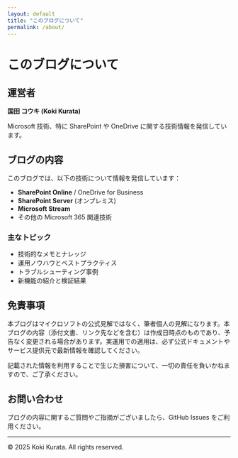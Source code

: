 ```yaml
---
layout: default
title: "このブログについて"
permalink: /about/
---
```


# このブログについて

## 運営者

**国田 コウキ (Koki Kurata)**

Microsoft 技術、特に SharePoint や OneDrive に関する技術情報を発信しています。

## ブログの内容

このブログでは、以下の技術について情報を発信しています：

- **SharePoint Online** / OneDrive for Business
- **SharePoint Server** (オンプレミス)
- **Microsoft Stream**
- その他の Microsoft 365 関連技術

### 主なトピック

- 技術的なメモとナレッジ
- 運用ノウハウとベストプラクティス
- トラブルシューティング事例
- 新機能の紹介と検証結果

## 免責事項

本ブログはマイクロソフトの公式見解ではなく、筆者個人の見解になります。本ブログの内容（添付文書、リンク先などを含む）は作成日時点のものであり、予告なく変更される場合があります。実運用での適用は、必ず公式ドキュメントやサービス提供元で最新情報を確認してください。

記載された情報を利用することで生じた損害について、一切の責任を負いかねますので、ご了承ください。

## お問い合わせ

ブログの内容に関するご質問やご指摘がございましたら、GitHub Issues をご利用ください。

---

© 2025 Koki Kurata. All rights reserved.
